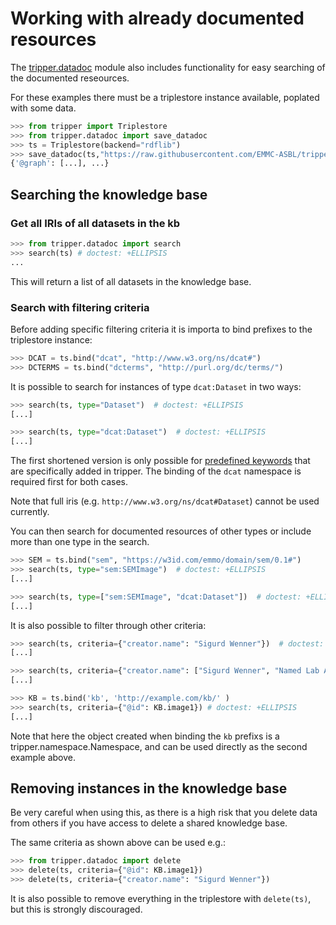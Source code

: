 Working with already documented resources
=========================================

The [tripper.datadoc] module also includes functionality for easy searching of the documented reseources.

For these examples there must be a triplestore instance available, poplated with some data.
```python
>>> from tripper import Triplestore
>>> from tripper.datadoc import save_datadoc
>>> ts = Triplestore(backend="rdflib")
>>> save_datadoc(ts,"https://raw.githubusercontent.com/EMMC-ASBL/tripper/refs/heads/master/tests/input/semdata.yaml") # doctest: +ELLIPSIS
{'@graph': [...], ...}

```

Searching the knowledge base
----------------------------

### Get all IRIs of all datasets in the kb

```python
>>> from tripper.datadoc import search
>>> search(ts) # doctest: +ELLIPSIS
...

```

This will return a list of all datasets in the knowledge base.


### Search with filtering criteria

Before adding specific filtering criteria it is importa to bind prefixes to the triplestore instance:

```python
>>> DCAT = ts.bind("dcat", "http://www.w3.org/ns/dcat#")
>>> DCTERMS = ts.bind("dcterms", "http://purl.org/dc/terms/")  
```

It is possible to search for instances of type `dcat:Dataset` in two ways:

```python
>>> search(ts, type="Dataset")  # doctest: +ELLIPSIS
[...]

>>> search(ts, type="dcat:Dataset")  # doctest: +ELLIPSIS
[...]

```
The first shortened version is only possible for [predefined keywords] that are specifically added in tripper.
The binding of the `dcat` namespace is required first for both cases.

Note that full iris (e.g. `http://www.w3.org/ns/dcat#Dataset`) cannot be used currently.


You can then search for documented resources of other types or include more than one type in the search.
```python
>>> SEM = ts.bind("sem", "https://w3id.com/emmo/domain/sem/0.1#")
>>> search(ts, type="sem:SEMImage")  # doctest: +ELLIPSIS
[...]

>>> search(ts, type=["sem:SEMImage", "dcat:Dataset"])  # doctest: +ELLIPSIS
[...]

```


It is also possible to filter through other criteria:
```python
>>> search(ts, criteria={"creator.name": "Sigurd Wenner"})  # doctest: +ELLIPSIS
[...]

>>> search(ts, criteria={"creator.name": ["Sigurd Wenner", "Named Lab Assistant"]})  # doctest: +ELLIPSIS
[...]

>>> KB = ts.bind('kb', 'http://example.com/kb/' )
>>> search(ts, criteria={"@id": KB.image1}) # doctest: +ELLIPSIS
[...]

```

Note that here the object created when binding the `kb` prefixs is a tripper.namespace.Namespace, and can be used directly as the second example above.

Removing instances in the knowledge base
----------------------------------------

Be very careful when using this, as there is a high risk that you delete data from others if you have access to delete a shared knowledge base.

The same criteria as shown above can be used e.g.:

```python
>>> from tripper.datadoc import delete
>>> delete(ts, criteria={"@id": KB.image1})
>>> delete(ts, criteria={"creator.name": "Sigurd Wenner"})
```
It is also possible to remove everything in the triplestore with `delete(ts)`, but this is strongly discouraged.



[predefined keywords]: keywords.md
[tripper.datadoc]: https://emmc-asbl.github.io/tripper/latest/datadoc/introduction
